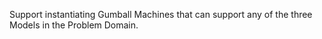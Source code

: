Support instantiating Gumball Machines that can support any of the three Models in the Problem Domain. 
